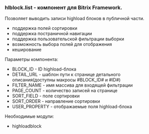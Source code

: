 ### hlblock.list - компонент для Bitrix Framework. 

Позволяет выводить записи highload блоков в публичной части.

- поддержка полей сортировки
- поддержка постраничной навигации
- поддержка пользовательской фильтрации выборки
- возможность выбора полей для отображения
- кеширование

Параметры компонента:

- BLOCK_ID - ID highload-блока
- DETAIL_URL - шаблон пути к странице детального описания(доступны макросы #BLOCK_ID# и #ID#)
- FILTER_NAME - имя массива для входящей фильтрации
- PAGE_COUNT - количество записей на странице
- SORT_FIELD - поле сортировки
- SORT_ORDER - направление сортировки
- USER_PROPERTY - отображаемые поля highload-блока

Необходимые модули:
- highloadblock